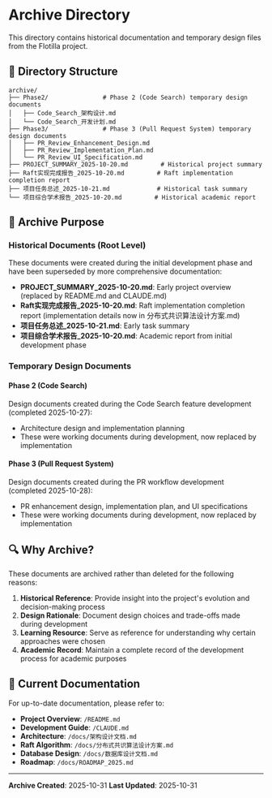 # Archive Directory

This directory contains historical documentation and temporary design files from the Flotilla project.

## 📁 Directory Structure

```
archive/
├── Phase2/               # Phase 2 (Code Search) temporary design documents
│   ├── Code_Search_架构设计.md
│   └── Code_Search_开发计划.md
├── Phase3/               # Phase 3 (Pull Request System) temporary design documents
│   ├── PR_Review_Enhancement_Design.md
│   ├── PR_Review_Implementation_Plan.md
│   └── PR_Review_UI_Specification.md
├── PROJECT_SUMMARY_2025-10-20.md         # Historical project summary
├── Raft实现完成报告_2025-10-20.md         # Raft implementation completion report
├── 项目任务总述_2025-10-21.md             # Historical task summary
└── 项目综合学术报告_2025-10-20.md         # Historical academic report
```

## 📝 Archive Purpose

### Historical Documents (Root Level)
These documents were created during the initial development phase and have been superseded by more comprehensive documentation:

- **PROJECT_SUMMARY_2025-10-20.md**: Early project overview (replaced by README.md and CLAUDE.md)
- **Raft实现完成报告_2025-10-20.md**: Raft implementation completion report (implementation details now in 分布式共识算法设计方案.md)
- **项目任务总述_2025-10-21.md**: Early task summary
- **项目综合学术报告_2025-10-20.md**: Academic report from initial development phase

### Temporary Design Documents

#### Phase 2 (Code Search)
Design documents created during the Code Search feature development (completed 2025-10-27):
- Architecture design and implementation planning
- These were working documents during development, now replaced by implementation

#### Phase 3 (Pull Request System)
Design documents created during the PR workflow development (completed 2025-10-28):
- PR enhancement design, implementation plan, and UI specifications
- These were working documents during development, now replaced by implementation

## 🔍 Why Archive?

These documents are archived rather than deleted for the following reasons:

1. **Historical Reference**: Provide insight into the project's evolution and decision-making process
2. **Design Rationale**: Document design choices and trade-offs made during development
3. **Learning Resource**: Serve as reference for understanding why certain approaches were chosen
4. **Academic Record**: Maintain a complete record of the development process for academic purposes

## 📖 Current Documentation

For up-to-date documentation, please refer to:

- **Project Overview**: `/README.md`
- **Development Guide**: `/CLAUDE.md`
- **Architecture**: `/docs/架构设计文档.md`
- **Raft Algorithm**: `/docs/分布式共识算法设计方案.md`
- **Database Design**: `/docs/数据库设计文档.md`
- **Roadmap**: `/docs/ROADMAP_2025.md`

---

**Archive Created**: 2025-10-31
**Last Updated**: 2025-10-31
